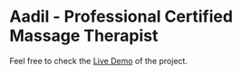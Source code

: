 # Aadil - Professional Certified Massage Therapist

Feel free to check the <a href="https://irfanzulkarnain.github.io/CertifiedMassageTherapist/" target="_blank" rel="noreferrer noopener">Live Demo</a> of the project.
